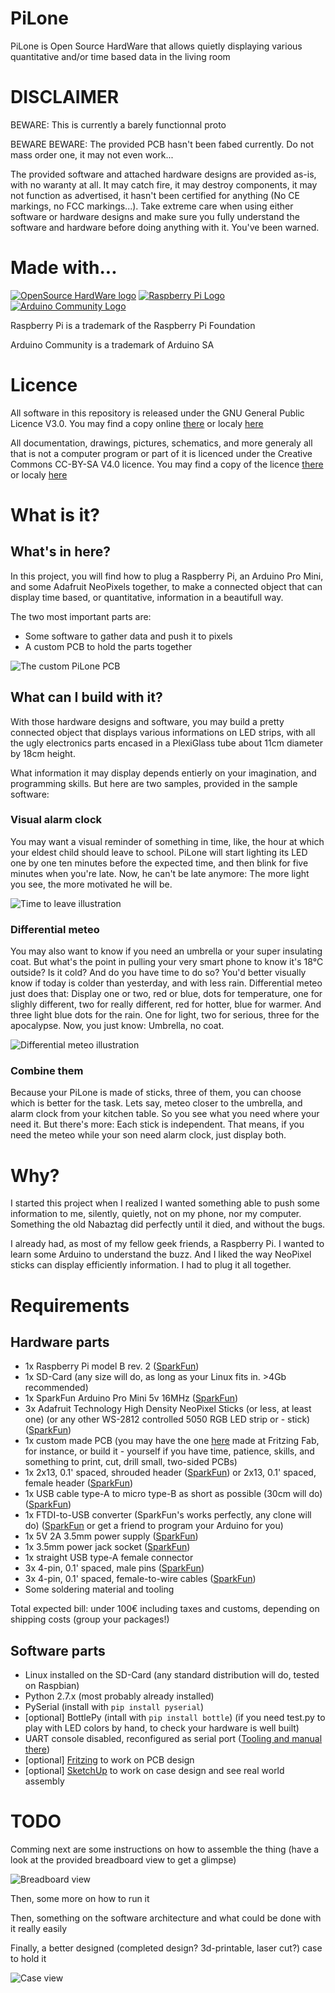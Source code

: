 PiLone
======

PiLone is Open Source HardWare that allows quietly displaying various quantitative and/or time based data in the living room

DISCLAIMER
==========

BEWARE: This is currently a barely functionnal proto

BEWARE BEWARE: The provided PCB hasn't been fabed currently. Do not mass order one, it may not even work...

The provided software and attached hardware designs are provided as-is, with no waranty at all. It may catch fire, it may destroy components, it may not function as advertised, it hasn't been certified for anything (No CE markings, no FCC markings...). Take extreme care when using either software or hardware designs and make sure you fully understand the software and hardware before doing anything with it. You've been warned.

Made with...
============

[![OpenSource HardWare logo](./docs/img/oshw-logo-x150-px.png)](http://www.oshwa.org)
[![Raspberry Pi Logo](./docs/img/Raspi_logo-x150.png)](http://www.raspberrypi.org/)
[![Arduino Community Logo](./docs/img/arduino-community-x150.png)](http://www.arduino.cc)

Raspberry Pi is a trademark of the Raspberry Pi Foundation

Arduino Community is a trademark of Arduino SA

Licence
=======

All software in this repository is released under the GNU General Public Licence V3.0. You may find a copy online [there](http://opensource.org/licenses/GPL-3.0) or localy [here](./software-licence.txt)

All documentation, drawings, pictures, schematics, and more generaly all that is not a computer program or part of it is licenced under the Creative Commons CC-BY-SA V4.0 licence. You may find a copy of the licence [there](http://creativecommons.org/licenses/by-sa/4.0/) or localy [here](./hardware-licence.txt)

What is it?
===========

What's in here?
---------------

In this project, you will find how to plug a Raspberry Pi, an Arduino Pro Mini, and some Adafruit NeoPixels together, to make a connected object that can display time based, or quantitative, information in a beautifull way.

The two most important parts are:

- Some software to gather data and push it to pixels
- A custom PCB to hold the parts together

![The custom PiLone PCB](./hardware/pcb.png)

What can I build with it?
-------------------------

With those hardware designs and software, you may build a pretty connected object that displays various informations on LED strips, with all the ugly electronics parts encased in a PlexiGlass tube about 11cm diameter by 18cm height.

What information it may display depends entierly on your imagination, and programming skills. But here are two samples, provided in the sample software:

### Visual alarm clock

You may want a visual reminder of something in time, like, the hour at which your eldest child should leave to school. PiLone will start lighting its LED one by one ten minutes before the expected time, and then blink for five minutes when you're late. Now, he can't be late anymore: The more light you see, the more motivated he will be.

![Time to leave illustration](./docs/img/time_to_leave.gif)

### Differential meteo

You may also want to know if you need an umbrella or your super insulating coat. But what's the point in pulling your very smart phone to know it's 18°C outside? Is it cold? And do you have time to do so? You'd better visually know if today is colder than yesterday, and with less rain. Differential meteo just does that: Display one or two, red or blue, dots for temperature, one for slighly different, two for really different, red for hotter, blue for warmer. And three light blue dots for the rain. One for light, two for serious, three for the apocalypse. Now, you just know: Umbrella, no coat.

![Differential meteo illustration](./docs/img/differential_meteo.gif)

### Combine them

Because your PiLone is made of sticks, three of them, you can choose which is better for the task. Lets say, meteo closer to the umbrella, and alarm clock from your kitchen table. So you see what you need where your need it. But there's more: Each stick is independent. That means, if you need the meteo while your son need alarm clock, just display both.

Why?
====

I started this project when I realized I wanted something able to push some information to me, silently, quietly, not on my phone, nor my computer. Something the old Nabaztag did perfectly until it died, and without the bugs.

I already had, as most of my fellow geek friends, a Raspberry Pi. I wanted to learn some Arduino to understand the buzz. And I liked the way NeoPixel sticks can display efficiently information. I had to plug it all together.

Requirements
============

Hardware parts
--------------

- 1x Raspberry Pi model B rev. 2 ([SparkFun](https://www.sparkfun.com/products/11546))
- 1x SD-Card (any size will do, as long as your Linux fits in. >4Gb recommended)
- 1x SparkFun Arduino Pro Mini 5v 16MHz ([SparkFun](https://www.sparkfun.com/products/11113))
- 3x Adafruit Technology High Density NeoPixel Sticks (or less, at least one) (or any other WS-2812 controlled 5050 RGB LED strip or - stick) ([SparkFun](https://www.sparkfun.com/products/12661))
- 1x custom made PCB (you may have the one [here](./hardware/PiLone‰20rev‰20C.fzz) made at Fritzing Fab, for instance, or build it - yourself if you have time, patience, skills, and something to print, cut, drill small, two-sided PCBs)
- 1x 2x13, 0.1' spaced, shrouded header ([SparkFun](https://www.sparkfun.com/products/11490)) or 2x13, 0.1' spaced, female header ([SparkFun](https://www.sparkfun.com/products/11765))
- 1x USB cable type-A to micro type-B as short as possible (30cm will do) ([SparkFun](https://www.sparkfun.com/products/10215))
- 1x FTDI-to-USB converter (SparkFun's works perfectly, any clone will do) ([SparkFun](https://www.sparkfun.com/products/9716) or get a friend to program your Arduino for you)
- 1x 5V 2A 3.5mm power supply ([SparkFun](https://www.sparkfun.com/products/12889))
- 1x 3.5mm power jack socket ([SparkFun](https://www.sparkfun.com/products/119))
- 1x straight USB type-A female connector
- 3x 4-pin, 0.1' spaced, male pins ([SparkFun](https://www.sparkfun.com/products/116))
- 3x 4-pin, 0.1' spaced, female-to-wire cables ([SparkFun](https://www.sparkfun.com/products/10364))
- Some soldering material and tooling

Total expected bill: under 100€ including taxes and customs, depending on shipping costs (group your packages!)

Software parts
--------------

- Linux installed on the SD-Card (any standard distribution will do, tested on Raspbian)
- Python 2.7.x (most probably already installed)
- PySerial (install with `pip install pyserial`)
- [optional] BottlePy (intall with `pip install bottle`) (if you need test.py to play with LED colors by hand, to check your hardware is well built)
- UART console disabled, reconfigured as serial port ([Tooling and manual there](https://github.com/lurch/rpi-serial-console))
- [optional] [Fritzing](http://fritzing.org/home/) to work on PCB design
- [optional] [SketchUp](http://www.sketchup.com) to work on case design and see real world assembly

TODO
====

Comming next are some instructions on how to assemble the thing (have a look at the provided breadboard view to get a glimpse)

![Breadboard view](./hardware/breadboard.png)

Then, some more on how to run it

Then, something on the software architecture and what could be done with it really easily

Finally, a better designed (completed design? 3d-printable, laser cut?) case to hold it

![Case view](./hardware/case.png)